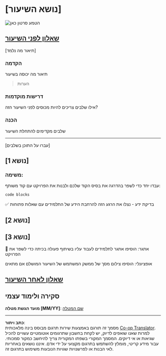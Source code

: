 <!--
CO_OP_TRANSLATOR_METADATA:
{
  "original_hash": "0494be70ad7fadd13a8c3d549c23e355",
  "translation_date": "2025-08-27T23:04:44+00:00",
  "source_file": "lesson-template/README.md",
  "language_code": "he"
}
-->
# [נושא השיעור]

![הטמע סרטון כאן](../../../lesson-template/video-url)

## [שאלון לפני השיעור](../../../lesson-template/quiz-url)

[תיאור מה נלמד]

### הקדמה

תיאור מה יכוסה בשיעור

> הערות

### דרישות מוקדמות

אילו שלבים צריכים להיות מכוסים לפני השיעור הזה?

### הכנה

שלבים מקדימים להתחלת השיעור

---

[עברו על התוכן בשלבים]

## [נושא 1]

### משימה:

עבדו יחד כדי לשפר בהדרגה את בסיס הקוד שלכם ולבנות את הפרויקט עם קוד משותף:

```html
code blocks
```

✅ בדיקת ידע - נצלו את הרגע הזה להרחבת הידע של התלמידים עם שאלות פתוחות

## [נושא 2]

## [נושא 3]

🚀 אתגר: הוסיפו אתגר לתלמידים לעבוד עליו בשיתוף פעולה בכיתה כדי לשפר את הפרויקט

אופציונלי: הוסיפו צילום מסך של ממשק המשתמש של השיעור המושלם אם מתאים

## [שאלון לאחר השיעור](../../../lesson-template/quiz-url)

## סקירה ולימוד עצמי

**מועד הגשת מטלה [MM/YY]**: [שם המטלה](assignment.md)

---

**כתב ויתור**:  
מסמך זה תורגם באמצעות שירות תרגום מבוסס בינה מלאכותית [Co-op Translator](https://github.com/Azure/co-op-translator). למרות שאנו שואפים לדיוק, יש לקחת בחשבון שתרגומים אוטומטיים עשויים להכיל שגיאות או אי דיוקים. המסמך המקורי בשפתו המקורית צריך להיחשב כמקור סמכותי. עבור מידע קריטי, מומלץ להשתמש בתרגום מקצועי על ידי אדם. איננו נושאים באחריות לאי הבנות או לפרשנויות שגויות הנובעות משימוש בתרגום זה.